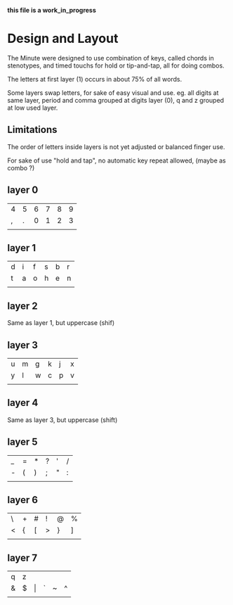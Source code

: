 __this file is a work_in_progress__
					
# Design and Layout

The Minute were designed to use combination of keys, called chords in stenotypes, and timed touchs for hold or tip-and-tap, all for doing combos.

The letters at first layer (1) occurs in about 75% of all words. 

Some layers swap letters, for sake of easy visual and use. 
eg. all digits at same layer, period and comma grouped at digits layer (0), q and z grouped at low used layer. 

## Limitations

The order of letters inside layers is not yet adjusted or balanced finger use.

For sake of use "hold and tap", no automatic key repeat allowed, (maybe as combo ?)

## **layer 0**

| | | | | | |
| --- | --- | --- | --- | --- | --- |
| 4 | 5 | 6 | 7 | 8 | 9 |
| , | . | 0 | 1 | 2 | 3 |
| | | | | | |

## **layer 1**

| | | | | | |
| --- | --- | --- | --- | --- | --- |
| d | i | f | s | b | r |
| t | a | o | h | e | n |
| | | | | | |

## **layer 2**

Same as layer 1, but uppercase (shif)

## **layer 3**

| | | | | | |
| --- | --- | --- | --- | --- | --- |
| u | m | g | k | j | x |
| y | l | w | c | p | v |
| | | | | | |

## **layer 4**

Same as layer 3, but uppercase (shift)

## **layer 5**

| | | | | | |
| --- | --- | --- | --- | --- | --- |
| _ | = | * | ? | ' | / |
| - | ( | ) | ; | " | : |
| | | | | | |

## **layer 6**

| | | | | | |
| --- | --- | --- | --- | --- | --- |
| \ | + | # | ! | @ | % |
| < | { | [ | > | } | ] |
| | | | | | |

## **layer 7**

| | | | | | |
| --- | --- | --- | --- | --- | --- |
| q | z |  |  |  |  |
| & | $ | \| | ` | ~ | ^ |
| | | | | | |


